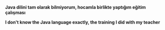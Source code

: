 **Java dilini tam olarak bilmiyorum, hocamla birlikte yaptığım eğitim çalışması**

**I don't know the Java language exactly, the training I did with my teacher**
